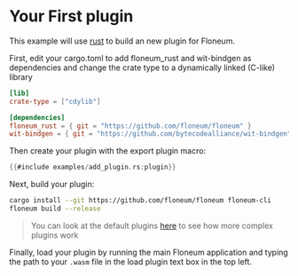 # Your First plugin

This example will use [rust](https://www.rust-lang.org/) to build an new plugin for Floneum.

First, edit your cargo.toml to add floneum_rust and wit-bindgen as dependencies and change the crate type to a dynamically linked (C-like) library

```toml
[lib]
crate-type = ["cdylib"]

[dependencies]
floneum_rust = { git = "https://github.com/floneum/floneum" }
wit-bindgen = { git = "https://github.com/bytecodealliance/wit-bindgen", rev = "285f0c6ad5da3d6cd8ef2e0635df51f229d6578f" }
```

Then create your plugin with the export plugin macro:
```rust
{{#include examples/add_plugin.rs:plugin}}
```

Next, build your plugin:
```sh
cargo install --git https://github.com/floneum/floneum floneum-cli
floneum build --release
```

> You can look at the default plugins [here](../../../plugins) to see how more complex plugins work

Finally, load your plugin by running the main Floneum application and typing the path to your `.wasm` file in the load plugin text box in the top left.
